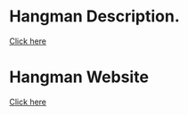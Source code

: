 # Hangman Description.

[Click here](https://filipgieraga.github.io/post4.html)

# Hangman Website

[Click here](https://filipgieraga.github.io/hangman/)
